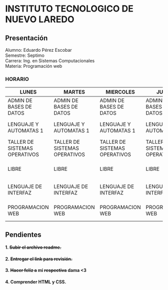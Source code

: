 # INSTITUTO TECNOLOGICO DE NUEVO LAREDO
## Presentación 
Alumno: Eduardo Pérez Escobar   
Semestre: Septimo  
Carrera: Ing. en Sistemas Computacionales   
Materia: Programación web
### HORARIO  
  
|  LUNES |MARTES | MIERCOLES| JUEVES| VIERNES|  HORA |    
| ---  |  --- | ---| ---|---|---|   
| ADMIN DE BASES DE DATOS |ADMIN DE BASES DE DATOS  |ADMIN DE BASES DE DATOS |ADMIN DE BASES DE DATOS |ADMIN DE BASES DE DATOS | 8:00-9:00 AM |  
| LENGUAJE Y AUTOMATAS 1  |LENGUAJE Y AUTOMATAS 1 |LENGUAJE Y AUTOMATAS 1|LENGUAJE Y AUTOMATAS 1|LENGUAJE Y AUTOMATAS 1| 9:00-10:00 AM |   
| TALLER DE SISTEMAS OPERATIVOS |TALLER DE SISTEMAS OPERATIVOS  |TALLER DE SISTEMAS OPERATIVOS |TALLER DE SISTEMAS OPERATIVOS |TALLER DE SISTEMAS OPERATIVOS |   10:00-12:00 PM AM |  
| LIBRE|LIBRE|LIBRE|LIBRE|LIBRE|  12:00-13:00 PM |  
| LENGUAJE DE INTERFAZ|LENGUAJE DE INTERFAZ |LENGUAJE DE INTERFAZ |LENGUAJE DE INTERFAZ |LENGUAJE DE INTERFAZ |  13:00-14:00 PM |  
| PROGRAMACION WEB |PROGRAMACION WEB |PROGRAMACION WEB |PROGRAMACION WEB |PROGRAMACION WEB |  14:00-15:00 PM | 
## Pendientes   
#### 1.  ~~Subir el archivo readme.~~
#### 2.  ~~Entregar el link para revisión.~~
#### 3.  ~~Hacer felíz a~~  mi ~~respectiva~~ dama <3
#### 4.  Comprender HTML y CSS.
 


